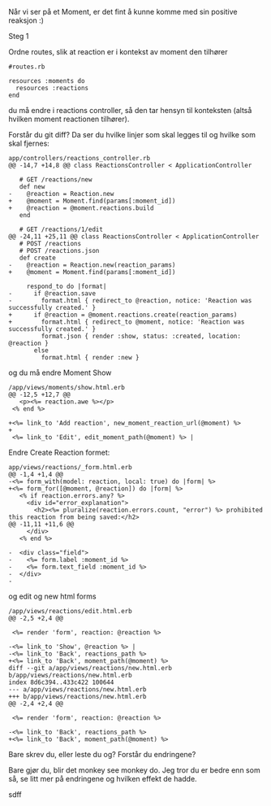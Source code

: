 

 Når vi ser på et Moment, er det fint å kunne komme med sin positive reaksjon :)
 
 Steg 1
 
 Ordne routes, slik at reaction er i kontekst av moment den tilhører
 
    #routes.rb
    
    resources :moments do
      resources :reactions
    end

du må endre i reactions controller, så den tar hensyn til konteksten (altså hvilken moment reactionen tilhører).

Forstår du git diff? Da ser du hvilke linjer som skal legges til og hvilke som skal fjernes:

    app/controllers/reactions_controller.rb
    @@ -14,7 +14,8 @@ class ReactionsController < ApplicationController

       # GET /reactions/new
       def new
    -    @reaction = Reaction.new
    +    @moment = Moment.find(params[:moment_id])
    +    @reaction = @moment.reactions.build
       end

       # GET /reactions/1/edit
    @@ -24,11 +25,11 @@ class ReactionsController < ApplicationController
       # POST /reactions
       # POST /reactions.json
       def create
    -    @reaction = Reaction.new(reaction_params)
    +    @moment = Moment.find(params[:moment_id])

         respond_to do |format|
    -      if @reaction.save
    -        format.html { redirect_to @reaction, notice: 'Reaction was successfully created.' }
    +      if @reaction = @moment.reactions.create(reaction_params)
    +        format.html { redirect_to @moment, notice: 'Reaction was successfully created.' }
             format.json { render :show, status: :created, location: @reaction }
           else
             format.html { render :new }

og du må endre Moment Show

    /app/views/moments/show.html.erb
    @@ -12,5 +12,7 @@
       <p><%= reaction.awe %></p>
     <% end %>

    +<%= link_to 'Add reaction', new_moment_reaction_url(@moment) %>
    +
     <%= link_to 'Edit', edit_moment_path(@moment) %> |


Endre Create Reaction formet:

    app/views/reactions/_form.html.erb
    @@ -1,4 +1,4 @@
    -<%= form_with(model: reaction, local: true) do |form| %>
    +<%= form_for([@moment, @reaction]) do |form| %>
       <% if reaction.errors.any? %>
         <div id="error_explanation">
           <h2><%= pluralize(reaction.errors.count, "error") %> prohibited this reaction from being saved:</h2>
    @@ -11,11 +11,6 @@
         </div>
       <% end %>

    -  <div class="field">
    -    <%= form.label :moment_id %>
    -    <%= form.text_field :moment_id %>
    -  </div>
    -

og edit og new html forms

    /app/views/reactions/edit.html.erb
    @@ -2,5 +2,4 @@

     <%= render 'form', reaction: @reaction %>

    -<%= link_to 'Show', @reaction %> |
    -<%= link_to 'Back', reactions_path %>
    +<%= link_to 'Back', moment_path(@moment) %>
    diff --git a/app/views/reactions/new.html.erb b/app/views/reactions/new.html.erb
    index 8d6c394..433c422 100644
    --- a/app/views/reactions/new.html.erb
    +++ b/app/views/reactions/new.html.erb
    @@ -2,4 +2,4 @@

     <%= render 'form', reaction: @reaction %>

    -<%= link_to 'Back', reactions_path %>
    +<%= link_to 'Back', moment_path(@moment) %>

Bare skrev du, eller leste du og? Forstår du endringene? 

Bare gjør du, blir det monkey see monkey do. Jeg tror du er bedre enn som så, se litt mer på endringene og hvilken effekt de hadde.



sdff
